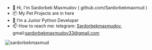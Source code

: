 <ul>
  <li>👋 Hi, I'm Sardorbek Maxmudov ( github.com/Sardorbekmaxmud )</li>
  <li>📦 My Pet Projects are in here</li>
  <li>👀 I’m a Junior Python Developer</li>
  <li>📫 How to reach me: telegram: <a href='https://t.me/Sardorbekmaxmudov'>Sardorbekmaxmudov</a>, gmail:<a href='mailto:sardorbekmaxmudov33@gmail.com'>sardorbekmaxmudov33@gmail.com</a></li>
</ul>

<p align="left"><img src="https://komarev.com/ghpvc/?username=Sardorbekmaxmud&label=Profile%20views&color=0e75b6&style=flat" alt="sardorbekmaxmud"></p>


<!--<h4>I'm Backend Developer</h4>

### Languages and tools I work with:
<code><img src="https://w7.pngwing.com/pngs/1005/511/png-transparent-web-development-html-logo-world-wide-web-consortium-create-html-signature-angle-text-rectangle-thumbnail.png" width="30px"></code>
<code><img src="https://banner2.cleanpng.com/20180325/kpq/kisspng-python-logo-programmer-fierce-python-cliparts-5ab7bde1954e21.4104715915219911376116.jpg" width="30px"/></code>
<code><img src="https://c0.klipartz.com/pngpicture/28/601/gratis-png-ilustracion-del-logotipo-de-sql-base-de-datos-de-microsoft-sql-azure-servidor-de-microsoft-sql-base-de-datos-thumbnail.png" width="30px"/></code>
<code><img src="https://e7.pngegg.com/pngimages/10/113/png-clipart-django-web-development-web-framework-python-software-framework-django-text-trademark-thumbnail.png" width="30px"/></code>
<code><img src="https://www.kindpng.com/picc/m/452-4529814_docker-and-kubernetes-logos-docker-logo-white-png.png" width="30px"/></code>
<!--
**Sardorbekmaxmud/Sardorbekmaxmud** is a ✨ _special_ ✨ repository because its `README.md` (this file) appears on your GitHub profile.

Here are some ideas to get you started:
-->


<!-- - 🔭 I’m currently working on ...
- 🌱 I’m currently learning ...
- 👯 I’m looking to collaborate on ...
- 🤔 I’m looking for help with ...
- 💬 Ask me about ...
- 📫 How to reach me: ...
- 😄 Pronouns: ...
- ⚡ Fun fact: ...
